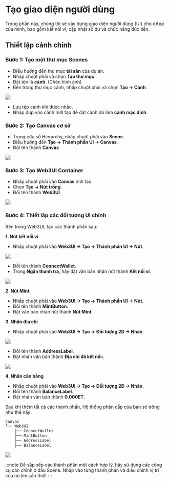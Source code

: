# Tạo giao diện người dùng

Trong phần này, chúng tôi sẽ xây dựng giao diện người dùng (UI) cho dApp của mình, bao gồm kết nối ví, cập nhật số dư và chức năng đúc tiền.

## Thiết lập cảnh chính <a id="setting-up-main-scene"></a>

### Bước 1: Tạo một thư mục Scenes <a id="create-scene-folder"></a>

- Điều hướng đến thư mục **tài sản** của dự án.
- Nhấp chuột phải và chọn **Tạo thư mục**.
- Đặt tên là **cảnh**. (Chèn hình ảnh)
- Bên trong thư mục cảnh, nhấp chuột phải và chọn **Tạo → Cảnh**.

![](/img/minidapps/cocos-creator/cp-create-scene-r.png)

- Lưu tệp cảnh khi được nhắc.
- Nhấp đúp vào cảnh mới tạo để đặt cảnh đó làm **cảnh mặc định**.

### Bước 2: Tạo Canvas cơ sở <a id="creating-base-canvas"></a>

- Trong cửa sổ Hierarchy, nhấp chuột phải vào **Scene**.
- Điều hướng đến **Tạo → Thành phần UI → Canvas**.
- Đổi tên thành **Canvas**

![](/img/minidapps/cocos-creator/cp-create-canvas-r.png)

### Bước 3: Tạo Web3UI Container <a id="create-web3ui-container"></a>

- Nhấp chuột phải vào **Canvas** mới tạo.
- Chọn **Tạo → Nút trống**.
- Đổi tên thành **Web3UI**.

![](/img/minidapps/cocos-creator/cp-create-web3-ui-r.png)

### Bước 4: Thiết lập các đối tượng UI chính <a id="setting-up-main-ui-objects"></a>

Bên trong Web3UI, tạo các thành phần sau:

**1. Nút kết nối ví**

- Nhấp chuột phải vào **Web3UI → Tạo → Thành phần UI → Nút**.

![](/img/minidapps/cocos-creator/cp-connect-button-r.png)

- Đổi tên thành **ConnectWallet**.
- Trong **Ngăn thanh tra**, hãy đặt văn bản nhãn nút thành **Kết nối ví**.

![](/img/minidapps/cocos-creator/cp-connect-label-r.png)

**2. Nút Mint**

- Nhấp chuột phải vào **Web3UI → Tạo → Thành phần UI → Nút**.
- Đổi tên thành **MintButton**.
- Đặt văn bản nhãn nút thành **Nút Mint**.

**3. Nhãn địa chỉ**

- Nhấp chuột phải vào **Web3UI → Tạo → Đối tượng 2D → Nhãn**.

![](/img/minidapps/cocos-creator/cp-address-label-r.png)

- Đổi tên thành **AddressLabel**.
- Đặt nhãn văn bản thành **Địa chỉ đã kết nối:**.

![](/img/minidapps/cocos-creator/cp-connected-address-r.png)

**4. Nhãn cân bằng**

- Nhấp chuột phải vào **Web3UI → Tạo → Đối tượng 2D → Nhãn**.
- Đổi tên thành **BalanceLabel**.
- Đặt nhãn văn bản thành **0.000ET**.

Sau khi thêm tất cả các thành phần, Hệ thống phân cấp của bạn sẽ trông như thế này:

```bash
Canvas
└── Web3UI
    ├── ConnectWallet
    ├── MintButton
    ├── AddressLabel
    ├── BalanceLabel
```

![](/img/minidapps/cocos-creator/cp-ui-view-r.png)

:::note
Để sắp xếp các thành phần một cách hợp lý, hãy sử dụng các công cụ căn chỉnh ở đầu Scene. Nhấp vào từng thành phần và điều chỉnh vị trí của nó khi cần thiết
:::
